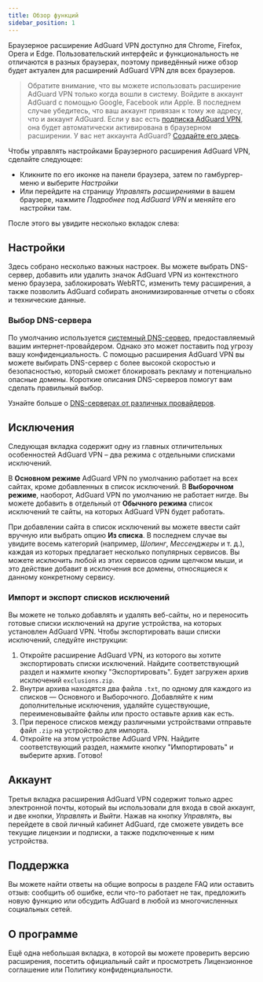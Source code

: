 ```yaml
---
title: Обзор функций
sidebar_position: 1
---
```


Браузерное расширение AdGuard VPN доступно для Chrome, Firefox, Opera и Edge. Пользовательский интерфейс и функциональность не отличаются в разных браузерах, поэтому приведённый ниже обзор будет актуален для расширений AdGuard VPN для всех браузеров.

> Обратите внимание, что вы можете использовать расширение AdGuard VPN только когда вошли в систему. Войдите в аккаунт AdGuard с помощью Google, Facebook или Apple. В последнем случае убедитесь, что ваш аккаунт привязан к тому же адресу, что и аккаунт AdGuard. Если у вас есть [подписка AdGuard VPN](/general/subscription.md), она будет автоматически активирована в браузерном расширении. У вас нет аккаунта AdGuard? [Создайте его здесь](https://auth.adguard.com/registration.html).

Чтобы управлять настройками Браузерного расширения AdGuard VPN, сделайте следующее:

* Кликните по его иконке на панели браузера, затем по гамбургер-меню и выберите *Настройки*
* Или перейдите на страницу *Управлять расширениями* в вашем браузере, нажмите *Подробнее* под *AdGuard VPN* и меняйте его настройки там.

После этого вы увидите несколько вкладок слева:

## Настройки

Здесь собрано несколько важных настроек. Вы можете выбрать DNS-сервер, добавить или удалить значок AdGuard VPN из контекстного меню браузера, заблокировать WebRTC, изменить тему расширения, а также позволить AdGuard собирать анонимизированные отчеты о сбоях и технические данные.

### Выбор DNS-сервера

По умолчанию используется [системный DNS-сервер](https://adguard-dns.io/kb/general/dns-filtering/#what-is-dns), предоставляемый вашим интернет-провайдером. Однако это может поставить под угрозу вашу конфиденциальность. С помощью расширения AdGuard VPN вы можете выбирать DNS-сервер с более высокой скоростью и безопасностью, который сможет блокировать рекламу и потенциально опасные домены. Короткие описания DNS-серверов помогут вам сделать правильный выбор.

Узнайте больше о [DNS-серверах от различных провайдеров](https://adguard-dns.io/kb/general/dns-providers/).

## Исключения

Следующая вкладка содержит одну из главных отличительных особенностей AdGuard VPN – два режима с отдельными списками исключений.

В **Основном режиме** AdGuard VPN по умолчанию работает на всех сайтах, кроме добавленных в список исключений. В **Выборочном режиме**, наоборот, AdGuard VPN по умолчанию не работает нигде. Вы можете добавить в отдельный от **Обычного режима** список исключений те сайты, на которых AdGuard VPN будет работать.

При добавлении сайта в список исключений вы можете ввести сайт вручную или выбрать опцию **Из списка**. В последнем случае вы увидите восемь категорий (например, *Шопинг*, *Мессенджеры* и т. д.), каждая из которых предлагает несколько популярных сервисов. Вы можете исключить любой из этих сервисов одним щелчком мыши, и это действие добавит в исключения все домены, относящиеся к данному конкретному сервису.

### Импорт и экспорт списков исключений

Вы можете не только добавлять и удалять веб-сайты, но и переносить готовые списки исключений на другие устройства, на которых установлен AdGuard VPN. Чтобы экспортировать ваши списки исключений, следуйте инструкции:

1. Откройте расширение AdGuard VPN, из которого вы хотите экспортировать списки исключений. Найдите соответствующий раздел и нажмите кнопку "Экспортировать". Будет загружен архив исключений `exclusions.zip`.
2. Внутри архива находятся два файла `.txt`, по одному для каждого из списков — Основного и Выборочного. Добавляйте к ним дополнительные исключения, удаляйте существующие, переименовывайте файлы или просто оставьте архив как есть.
3. При переносе списков между различными устройствами отправьте файл `.zip` на устройство для импорта.
4. Откройте на этом устройстве AdGuard VPN. Найдите соответствующий раздел, нажмите кнопку "Импортировать" и выберите архив. Готово!

## Аккаунт

Третья вкладка расширения AdGuard VPN содержит только адрес электронной почты, который вы использовали для входа в свой аккаунт, и две кнопки, *Управлять* и *Выйти*. Нажав на кнопку *Управлять*, вы перейдете в свой личный кабинет AdGuard, где сможете увидеть все текущие лицензии и подписки, а также подключенные к ним устройства.

## Поддержка

Вы можете найти ответы на общие вопросы в разделе FAQ или оставить отзыв: сообщить об ошибке, если что-то работает не так, предложить новую функцию или обсудить AdGuard в любой из многочисленных социальных сетей.

## О программе

Ещё одна небольшая вкладка, в которой вы можете проверить версию расширения, посетить официальный сайт и просмотреть Лицензионное соглашение или Политику конфиденциальности.
